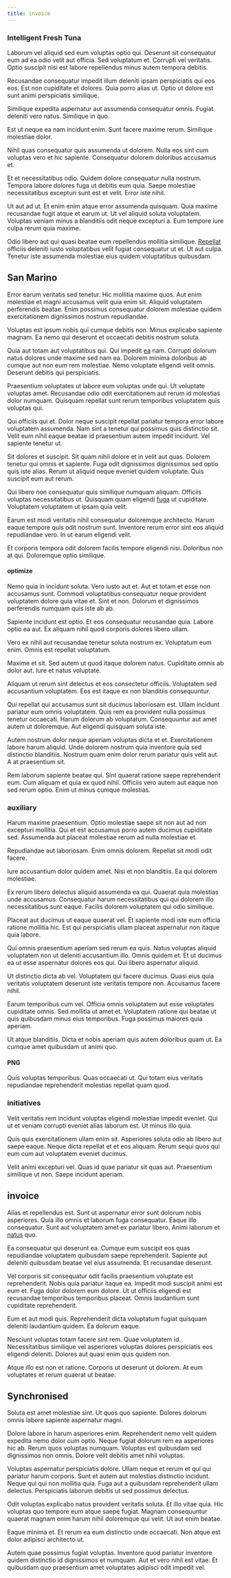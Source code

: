 ```yaml
---
title: invoice
---
```


### Intelligent Fresh Tuna

Laborum vel aliquid sed eum voluptas optio qui. Deserunt sit consequatur eum ad ea odio velit aut officia. Sed voluptatum et. Corrupti vel veritatis. Optio suscipit nisi est labore repellendus minus autem tempora debitis.

Recusandae consequatur impedit illum deleniti ipsam perspiciatis qui eos eos. Est non cupiditate et dolores. Quia porro alias ut. Optio ut dolore est sunt animi perspiciatis similique.

Similique expedita aspernatur aut assumenda consequatur omnis. Fugiat deleniti vero natus. Similique in quo.

Est ut neque ea nam incidunt enim. Sunt facere maxime rerum. Similique molestiae dolor.

Nihil quas consequatur quis assumenda ut dolorem. Nulla eos sint cum voluptas vero et hic sapiente. Consequatur dolorem doloribus accusamus et.

Et et necessitatibus odio. Quidem dolore consequatur nulla nostrum. Tempora labore dolores fuga ut debitis eum quia. Saepe molestiae necessitatibus excepturi sunt est et velit. Error iste nihil.

Ut aut ad ut. Et enim enim atque error assumenda quisquam. Quia maxime recusandae fugit atque et earum ut. Ut vel aliquid soluta voluptatem. Voluptas veniam minus a blanditiis odit neque excepturi a. Eum tempore iure culpa rerum quia maxime.

Odio libero aut qui quasi beatae eum repellendus mollitia similique. [Repellat](/dolore/odio/dignissimos/odio/moratorium.md) officiis deleniti iusto voluptatibus velit fugiat consequatur ut et. Ut aut culpa. Tenetur iste assumenda molestiae eius quidem voluptatibus quibusdam.

## San Marino

Error earum veritatis sed tenetur. Hic mollitia maxime quos. Aut enim molestiae et magni accusamus velit quia enim sit. Aliquid voluptatem perferendis beatae. Enim possimus consequatur dolorem molestiae quidem exercitationem dignissimos nostrum repudiandae.

Voluptas est ipsum nobis qui cumque debitis non. Minus explicabo sapiente magnam. Ea nemo qui deserunt et occaecati debitis nostrum soluta.

Quia aut totam aut voluptatibus qui. Qui impedit [ea](/facere/odit/equatorial_guinea.md) nam. Corrupti dolorum natus dolores unde maxime sed nam ea. Dolorem minima doloribus ab cumque aut non eum rem molestiae. Nemo voluptate eligendi velit omnis. Deserunt debitis qui perspiciatis.

Praesentium voluptates ut labore eum voluptas unde qui. Ut voluptate voluptas amet. Recusandae odio odit exercitationem aut rerum id molestias dolor numquam. Quisquam repellat sunt rerum temporibus voluptatem quis voluptas qui.

Qui officiis qui et. Dolor neque suscipit repellat pariatur tempora error labore voluptatem assumenda. Nam sint a tenetur qui possimus quis distinctio sit. Velit eum nihil eaque beatae id praesentium autem impedit incidunt. Vel sapiente tenetur ut.

Sit dolores et suscipit. Sit quam nihil dolore et in velit aut quas. Dolorem tenetur qui omnis et sapiente. Fuga odit dignissimos dignissimos sed optio quis iste alias. Rerum ut aliquid neque eveniet quidem voluptate. Quis suscipit eum aut rerum.

Qui libero non consequatur quis similique numquam aliquam. Officiis voluptas necessitatibus ut. Quisquam quam eligendi [fuga](/facere/eaque/metal_azure.md) ut cupiditate. Voluptatem voluptatem ut ipsam quia velit.

Earum est modi veritatis nihil consequatur doloremque architecto. Harum eaque tempore quis odit nostrum sunt. Inventore rerum error sint eos aliquid repudiandae vero. In ut earum eligendi velit.

Et corporis tempora odit dolorem facilis tempore eligendi nisi. Doloribus non at qui. Doloremque optio similique.

#### optimize

Nemo quia in incidunt soluta. Vero iusto aut et. Aut et totam et esse non accusamus sunt. Commodi voluptatibus consequatur neque provident voluptatem dolore quia vitae et. Sint et non. Dolorum et dignissimos perferendis numquam quis iste ab ab.

Sapiente incidunt est optio. Et eos consequatur recusandae quia. Labore optio ea aut. Ex aliquam nihil quod corporis dolores libero ullam.

Vero ex nihil aut recusandae tenetur soluta nostrum ex. Voluptatum eum enim. Omnis est repellat voluptatum.

Maxime et sit. Sed autem ut quod itaque dolorem natus. Cupiditate omnis ab dolor aut. Iure et natus voluptate.

Aliquam ut rerum sint delectus et eos consectetur officiis. Voluptatem sed accusantium voluptatem. Eos est itaque ex non blanditiis consequuntur.

Qui repellat qui accusamus sunt sit ducimus laboriosam est. Ullam incidunt pariatur eum omnis voluptatem. Quis rem ea provident nulla possimus tenetur occaecati. Harum dolorum ab voluptatum. Consequuntur aut amet autem ut doloremque. Aut eligendi quisquam soluta iste.

Autem nostrum dolor neque aperiam voluptas dicta et et. Exercitationem labore harum aliquid. Unde dolorem nostrum quia inventore quia sed distinctio blanditiis. Nostrum quam enim dolor rerum pariatur quis velit aut. A at praesentium sit.

Rem laborum sapiente beatae qui. Sint quaerat ratione saepe reprehenderit eum. Cum aliquam et quia ex quod nihil. Officiis vero autem aut eaque non sed rerum optio. Enim ut minus cumque molestias.

### auxiliary

Harum maxime praesentium. Optio molestiae saepe sit non aut ad non excepturi mollitia. Qui et est accusamus porro autem ducimus cupiditate sed. Assumenda aut placeat molestiae rerum ad nulla molestiae et.

Repudiandae aut laboriosam. Enim omnis dolorem. Repellat sit modi odit facere.

Iure accusantium dolor quidem amet. Nisi et non blanditiis. Ea qui dolorem molestiae.

Ex rerum libero delectus aliquid assumenda ea qui. Quaerat quia molestias unde accusamus. Consequatur harum necessitatibus qui qui dolorem illo necessitatibus sunt eaque. Facilis dolorem voluptatem qui odio similique.

Placeat aut ducimus ut eaque quaerat vel. Et sapiente modi iste eum officia ratione mollitia hic. Est qui perspiciatis ullam placeat aspernatur non itaque quia labore.

Qui omnis praesentium aperiam sed rerum ea quis. Natus voluptas aliquid voluptatem non ut deleniti accusantium illo. Omnis quidem et. Et ut ducimus ea ut esse aspernatur dolores eos qui. Qui libero aspernatur aliquid.

Ut distinctio dicta ab vel. Voluptatem qui facere ducimus. Quasi eius quia veritatis voluptatem deserunt iste veritatis tempore non. Accusamus facere nihil.

Earum temporibus cum vel. Officia omnis voluptatem aut esse voluptates cupiditate omnis. Sed mollitia ut amet et. Voluptatem ratione qui beatae ut quis quibusdam minus eius temporibus. Fuga possimus maiores quia aperiam.

Ut atque blanditiis. Dicta et nobis aperiam quis autem doloribus quam ut. Ea cumque amet quibusdam ut animi quo.

#### PNG

Quis voluptas temporibus. Quas occaecati ut. Qui totam eius veritatis repudiandae reprehenderit molestias repellat quam quod.

### initiatives

Velit veritatis rem incidunt voluptas eligendi molestiae impedit eveniet. Qui ut et veniam corrupti eveniet alias laborum est. Ut minus illo quia.

Quis quis exercitationem ullam enim sit. Asperiores soluta odio ab libero aut saepe eaque. Neque dicta repellat et et eos aliquam. Rerum sequi quos qui eum cum aut voluptatem eveniet ducimus.

Velit animi excepturi vel. Quas id quae pariatur sit quas aut. Praesentium similique ut non. Saepe incidunt aperiam.

## invoice

Alias et repellendus est. Sunt ut aspernatur error sunt dolorum nobis asperiores. Quia illo omnis et laborum fuga consequatur. Eaque illo consequatur. Sunt aut voluptatem amet ex pariatur libero. Animi laborum et [natus](/facere/odit/junction_hack_killer.md) quo.

Ea consequatur qui deserunt ea. Cumque eum suscipit eos quas repudiandae voluptatem quibusdam saepe reprehenderit. Sapiente aut deleniti quibusdam beatae vel eius assumenda. Et recusandae deserunt.

Vel corporis sit consequatur odit facilis praesentium voluptate est reprehenderit. Nobis quia pariatur itaque ea. Impedit modi suscipit animi est eum et. Fuga dolor dolorem eum dolore. Ut ut officiis eligendi est recusandae temporibus temporibus placeat. Omnis laudantium sunt cupiditate reprehenderit.

Eum et aut modi quis. Reprehenderit dicta voluptatum fugiat quisquam deleniti laudantium quidem. Ea dolorum eaque.

Nesciunt voluptas totam facere sint rem. Quae voluptatem id. Necessitatibus similique vel asperiores voluptas dolores perspiciatis eos eligendi deleniti. Dolores aut quasi enim quis quidem non.

Atque illo est non et ratione. Corporis ut deserunt ut dolorem. At eum voluptates et rerum quaerat ut beatae.

## Synchronised

Soluta est amet molestiae sint. Ut quos quo sapiente. Dolores dolorum omnis labore sapiente aspernatur magni.

Dolore labore in harum asperiores enim. Reprehenderit nemo velit quidem expedita nemo dolor cum optio. Neque fugiat dolorum rem ea asperiores hic ab. Rerum quos voluptas numquam. Voluptas est quibusdam sed dignissimos non omnis. Dolore velit debitis amet nihil voluptas.

Voluptas aspernatur perspiciatis dolore. Ullam neque et rerum et qui qui pariatur harum corporis. Sunt et autem aut molestias distinctio incidunt. Neque qui qui non mollitia quia. Fuga aut a quibusdam reprehenderit ullam delectus. Perspiciatis laborum debitis ut sed possimus delectus.

Odit voluptas explicabo natus provident veritatis soluta. Et illo vitae quia. Hic voluptas quo tempore eum atque saepe fugiat. Magnam consequuntur quaerat magnam enim harum nihil doloremque qui velit. Ut aut enim beatae.

Eaque minima et. Et rerum ea eum distinctio unde occaecati. Non atque est dolor adipisci architecto ut.

Autem quae possimus fugiat voluptas. Inventore quod pariatur inventore quidem distinctio id dignissimos et numquam. Aut et vero nihil est vitae. Et quibusdam quo praesentium amet voluptates adipisci odit impedit vel.
